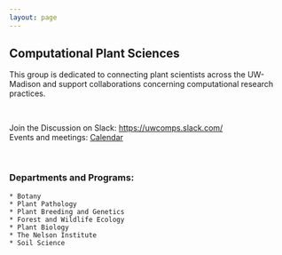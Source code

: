 ```yaml
---
layout: page
---
```


## Computational Plant Sciences  
This group is dedicated to connecting plant scientists across the UW-Madison and support collaborations concerning computational research practices.  

<br>

Join the Discussion on Slack: <https://uwcomps.slack.com/>    
Events and meetings: [Calendar](https://uw-madison-comps.github.io/calendar)  

<br>

### Departments and Programs:  
    * Botany  
    * Plant Pathology  
    * Plant Breeding and Genetics  
    * Forest and Wildlife Ecology  
    * Plant Biology  
    * The Nelson Institute  
    * Soil Science   

